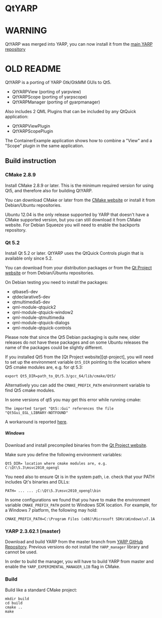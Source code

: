 QtYARP
======


WARNING
=======

QtYARP was merged into YARP, you can now install it from the
[main YARP repository](https://github.com/robotology/yarp)




OLD README
==========


QtYARP is a porting of YARP Gtk/GtkMM GUIs to Qt5.

 - QtYARPView (porting of yarpview)
 - QtYARPScope (porting of yarpscope)
 - QtYARPManager (porting of gyarpmanager)

Also includes 2 QML Plugins that can be included by any QtQuick
application:

 - QtYARPViewPlugin
 - QtYARPScopePlugin

The ContainerExample application shows how to combine a "View" and a
"Scope" plugin in the same application.


Build instruction
-----------------


### CMake 2.8.9 ###

Install CMake 2.8.9 or later. This is the minimum required version for
using Qt5, and therefore also for building QtYARP.

You can download CMake or later from the
[CMake website](http://www.cmake.org/cmake/resources/software.html) or
install it from Debian/Ubuntu repositories.

Ubuntu 12.04 is the only release supported by YARP that doesn't have a
CMake supported version, but you can still download it from
CMake website. For Debian Squeeze you will need to enable the
backports repository.


### Qt 5.2 ###

Install Qt 5.2 or later. QtYARP uses the QtQuick Controls plugin that
is available only since 5.2.

You can download  from your distribution packages or from the
[Qt Project website](http://qt-project.org/downloads) or from
Debian/Ubuntu repositories.

On Debian testing you need to install the packages:

   - qtbase5-dev
   - qtdeclarative5-dev
   - qtmultimedia5-dev
   - qml-module-qtquick2
   - qml-module-qtquick-window2
   - qml-module-qtmultimedia
   - qml-module-qtquick-dialogs
   - qml-module-qtquick-controls

Please note that since the Qt5 Debian packaging is quite new, older
releases do not have these packages and on some Ubuntu releases the name of the
packages could be slightly different.

If you installed Qt5 from the [Qt Project website][qt-project], you will
need to set up the environment variable `Qt5_DIR` pointing to the location where Qt5 cmake modules are, e.g. for qt 5.3:

`
export Qt5_DIR=path_to_Qt/5.3/gcc_64/lib/cmake/Qt5/
`

Alternatively you can add the `CMAKE_PREFIX_PATH` environment variable to find Qt5
cmake modules.

In some versions of qt5 you may get this error while running cmake:

`
The imported target "Qt5::Gui" references the file "Qt5Gui_EGL_LIBRARY-NOTFOUND"
`

A workaround is reported [here](https://github.com/robotology-playground/qtyarp/issues/32).



##### Windows #####
Download and install precompiled binaries from the
[Qt Project website](http://qt-project.org/downloads).

Make sure you define the following environment variables:

`
Qt5_DIR= location where cmake modules are, e.g. C:\Qt\5.3\msvc2010_opengl
`

You need also to ensure Qt is in the system path, i.e. check that your PATH includes Qt's binaries and DLLs:

`
PATH= ... ... ;C:\Qt\5.3\msvc2010_opengl\bin
`

In some configurations we found that you have to make the environment variable `CMAKE_PREFIX_PATH` point to Windows SDK location. For example, for a Windows 7 platform, the following may hold:

`CMAKE_PREFIX_PATH=C:\Program Files (x86)\Microsoft SDKs\Windows\v7.1A`

### YARP 2.3.62.1 (master) ###

Download and build YARP from the master branch from
[YARP GitHub Repository](https://github.com/robotology/yarp). Previous
versions do not install the `YARP_manager` library and cannot be used.

In order to build the manager, you will have to build YARP from master
and enable the `YARP_EXPERIMENTAL_MANAGER_LIB` flag in CMake.


### Build ###

Build like a standard CMake project:

```
mkdir build
cd build
cmake ..
make
```
